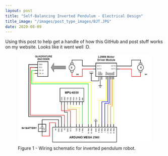 ```yaml
---
layout: post
title: "Self-Balancing Inverted Pendulum - Electrical Design"
title_image: "/images/post_type_images/BJT.JPG"
date: 2020-08-09
---
```


Using this post to help get a handle of how this GitHub and post stuff works on my website. Looks like it went well :D.

<figure>
  <img src="/images/sbip_electrical/wiring_schematic.JPG" class="centered">
  <figcaption> Figure 1 - Wiring schematic for inverted pendulum robot.</figcaption>
</figure>
